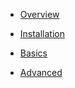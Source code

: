 - [Overview](/overview)

- [Installation](/installation)

- [Basics](/basics)

- [Advanced](/advanced)
